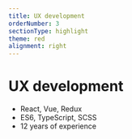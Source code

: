 ```yaml
---
title: UX development
orderNumber: 3
sectionType: highlight
theme: red
alignment: right
---
```

# UX development

* React, Vue, Redux
* ES6, TypeScript, SCSS
* 12 years of experience
